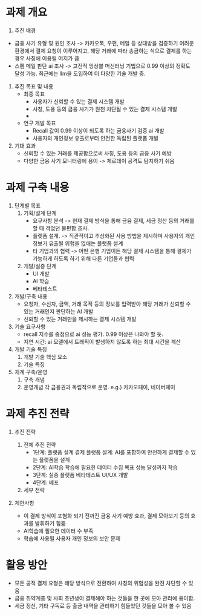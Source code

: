 # 과제 개요
1. 추진 배경
- 금융 사기 유형 및 원인 조사 -> 카카오톡, 우편, 메일 등 상대방을 검증하기 어려운 환경에서 결제 요청이 이루어지고, 해당 거래에 따라 송금하는 식으로 결제를 하는 경우 사칭에 이용될 여지가 큼
- 스펨 메일 판단 ai 조사 -> 고전적 앙상블 머신러닝 기법으로 0.99 이상의 정확도 달성 가능. 최근에는 llm을 도입하여 더 다양한 기술 개발 중.

1. 추진 목표 및 내용
   * 최종 목표
     - 사용자가 신뢰할 수 있는 결제 시스템 개발
     - 사칭, 도용 등의 금융 사기가 원천 차단될 수 있는 결제 시스템 개발
     - 
    * 연구 개발 목표
      - Recall 값이 0.99 이상이 되도록 하는 금융사기 검증 ai 개발
      - 사용자의 개인정보 유출로부터 안전한 독립된 플랫폼 개발
1. 기대 효과
   - 신뢰할 수 있는 거래를 제공함으로써 사칭, 도용 등의 금융 사기 예방
   - 다양한 금융 사기 모니터링에 용이 -> 제로데이 공격도 탐지하기 쉬움
   
# 과제 구축 내용
1. 단계별 목표
   1) 기획/설계 단계
      - 요구사항 분석 -> 현재 결제 방식을 통해 금융 결제, 세금 정산 등의 거래를 할 때 격었던 불편함 조사.
      - 플랫폼 설계. -> 직관적이고 추상화된 사용 방법을 제시하며 사용자의 개인정보가 유출될 위험을 없애는 플랫폼 설계
      - 타 기업과의 협력 -> 어떤 은행 기업이든 해당 결제 시스템을 통해 결제가 가능하게 하도록 하기 위해 다른 기업들과 협력
   1) 개발/실증 단계
      - UI 개발
      - AI 학습
      - 베타테스트
2. 개발/구축 내용
   - 요청자, 수신자, 금액, 거래 목적 등의 정보를 입력받아 해당 거래가 신뢰할 수 있는 거래인지 판단하는 AI 개발
   - 신뢰할 수 있는 거래만을 제시하는 결제 시스템 개발
3. 기술 요구사항
   - recall 지수를 중점으로 ai 성능 평가. 0.99 이상은 나와야 할 듯.
   - 지연 시간: ai 모델에서 트래픽이 발생하지 않도록 하는 최대 시간을 계산
4. 개발 기술 특징
   1) 개발 기술 핵심 요소
   2) 기술 특징
5. 체계 구축/운영
   1) 구축 개념
   2) 운영개념
      각 금융권과 독립적으로 운영. e.g.) 카카오페이, 네이버페이
# 과제 추진 전략
1. 추진 전략
   1) 전체 추진 전략
      - 1단계: 플랫폼 설계
      결제 플랫폼 설계: AI를 포함하여 안전하게 결제할 수 있는 플랫폼을 설계
      - 2단계: AI학습
      학습에 필요한 데이터 수집
      목표 성능 달성까지 학습
      - 3단계: 실증
      플랫폼 베타테스트
      UI/UX 개발
      - 4단계: 베포
   3) 세부 전략

2. 제한사항
   - 이 결제 방식이 포혐화 되기 전까진 금융 사기 예방 효과, 결제 모아보기 등의 효과를 발휘하기 힘듦
   - AI학습에 필요한 데이터 수 부족
   - 학습에 사용될 사용자 개인 정보의 보안 문제

# 활용 방안
- 모든 공적 결제 요쳥은 해당 방식으로 전환하여 사칭의 위험성을 완전 차단할 수 있음
- 금융 취약계층 및 사회 초년생이 결제해야 하는 것들을 한 곳에 모아 관리에 용이함.
- 세금 정산, 기타 구독료 등 출금 내역을 관리하기 힘들었던 것들을 모아 볼 수 있음
